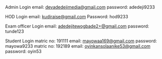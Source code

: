 Admin Login
email: devadedejimedia@gmail.com
password: adedeji9233

HOD Login
email: kudiraise@gmail.com
Password: hod9233


Exam officer Login
email: adedejitewogbade2+@gmail.com
password: tunde123

Student Login
matric no: 191111
email: mayowaa169@gmail.com
password: mayowa9233
matric no: 192189
email: oyinkansolaanike53@gmail.com
password: oyin53
